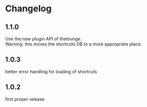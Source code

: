 # Changelog

## 1.1.0

Use the new plugin API of thelounge.  
Warning: this moves the shortcuts DB to a more appropriate place.

## 1.0.3

better error handling for loading of shortcuts

## 1.0.2

first proper release

